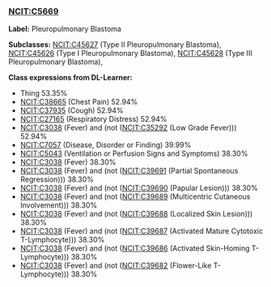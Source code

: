 
### [NCIT:C5669](http://purl.obolibrary.org/obo/NCIT_C5669)
**Label:** Pleuropulmonary Blastoma

**Subclasses:** [NCIT:C45627](http://purl.obolibrary.org/obo/NCIT_C45627) (Type II Pleuropulmonary Blastoma), [NCIT:C45626](http://purl.obolibrary.org/obo/NCIT_C45626) (Type I Pleuropulmonary Blastoma), [NCIT:C45628](http://purl.obolibrary.org/obo/NCIT_C45628) (Type III Pleuropulmonary Blastoma), 

**Class expressions from DL-Learner:**

- Thing 53.35%
- [NCIT:C38665](http://purl.obolibrary.org/obo/NCIT_C38665) (Chest Pain) 52.94%
- [NCIT:C37935](http://purl.obolibrary.org/obo/NCIT_C37935) (Cough) 52.94%
- [NCIT:C27165](http://purl.obolibrary.org/obo/NCIT_C27165) (Respiratory Distress) 52.94%
- [NCIT:C3038](http://purl.obolibrary.org/obo/NCIT_C3038) (Fever) and (not ([NCIT:C35292](http://purl.obolibrary.org/obo/NCIT_C35292) (Low Grade Fever))) 52.94%
- [NCIT:C7057](http://purl.obolibrary.org/obo/NCIT_C7057) (Disease, Disorder or Finding) 39.99%
- [NCIT:C5043](http://purl.obolibrary.org/obo/NCIT_C5043) (Ventilation or Perfusion Signs and Symptoms) 38.30%
- [NCIT:C3038](http://purl.obolibrary.org/obo/NCIT_C3038) (Fever) 38.30%
- [NCIT:C3038](http://purl.obolibrary.org/obo/NCIT_C3038) (Fever) and (not ([NCIT:C39691](http://purl.obolibrary.org/obo/NCIT_C39691) (Partial Spontaneous Regression))) 38.30%
- [NCIT:C3038](http://purl.obolibrary.org/obo/NCIT_C3038) (Fever) and (not ([NCIT:C39690](http://purl.obolibrary.org/obo/NCIT_C39690) (Papular Lesion))) 38.30%
- [NCIT:C3038](http://purl.obolibrary.org/obo/NCIT_C3038) (Fever) and (not ([NCIT:C39689](http://purl.obolibrary.org/obo/NCIT_C39689) (Multicentric Cutaneous Involvement))) 38.30%
- [NCIT:C3038](http://purl.obolibrary.org/obo/NCIT_C3038) (Fever) and (not ([NCIT:C39688](http://purl.obolibrary.org/obo/NCIT_C39688) (Localized Skin Lesion))) 38.30%
- [NCIT:C3038](http://purl.obolibrary.org/obo/NCIT_C3038) (Fever) and (not ([NCIT:C39687](http://purl.obolibrary.org/obo/NCIT_C39687) (Activated Mature Cytotoxic T-Lymphocyte))) 38.30%
- [NCIT:C3038](http://purl.obolibrary.org/obo/NCIT_C3038) (Fever) and (not ([NCIT:C39686](http://purl.obolibrary.org/obo/NCIT_C39686) (Activated Skin-Homing T-Lymphocyte))) 38.30%
- [NCIT:C3038](http://purl.obolibrary.org/obo/NCIT_C3038) (Fever) and (not ([NCIT:C39682](http://purl.obolibrary.org/obo/NCIT_C39682) (Flower-Like T-Lymphocyte))) 38.30%


